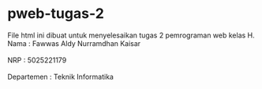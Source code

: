 # pweb-tugas-2
File html ini dibuat untuk menyelesaikan tugas 2 pemrograman web kelas H.
<br />
Nama : Fawwas Aldy Nurramdhan Kaisar  
<br />
NRP : 5025221179  
<br />
Departemen : Teknik Informatika
